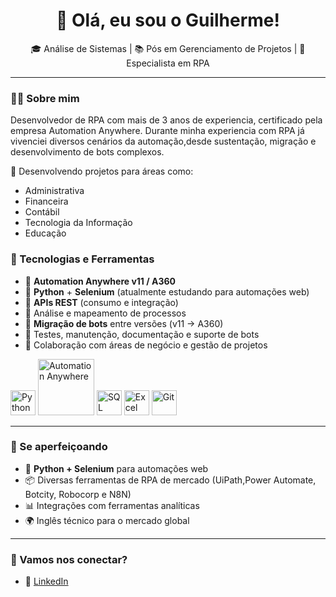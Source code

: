 <h1 align="center">👋 Olá, eu sou o Guilherme!</h1>

<p align="center">
  🎓 Análise de Sistemas | 📚 Pós em Gerenciamento de Projetos | 🤖 Especialista em RPA
</p>

---

### 👨‍💻 Sobre mim

Desenvolvedor de RPA com mais de 3 anos de experiencia, certificado pela empresa Automation Anywhere.
Durante minha experiencia com RPA já vivenciei diversos cenários da automação,desde sustentação, migração e desenvolvimento de bots complexos.

🚀 Desenvolvendo projetos para áreas como:

- Administrativa  
- Financeira  
- Contábil  
- Tecnologia da Informação
- Educação

### 🔧 Tecnologias e Ferramentas

- 🤖 **Automation Anywhere v11 / A360**
- 🐍 **Python** + **Selenium** (atualmente estudando para automações web)
- 📡 **APIs REST** (consumo e integração)
- 📝 Análise e mapeamento de processos
- 🔄 **Migração de bots** entre versões (v11 → A360)
- 🧪 Testes, manutenção, documentação e suporte de bots
- 🧠 Colaboração com áreas de negócio e gestão de projetos


<p align="left">
  <!-- Python -->
  <img src="https://cdn.jsdelivr.net/gh/devicons/devicon/icons/python/python-original.svg" width="40" alt="Python"/>
  
  <!-- Automation Anywhere (imagem local ou link) -->
  <img src="https://github.com/user-attachments/assets/b716716a-c17f-473a-b2e1-68a80c6d7472" width="90" alt="Automation Anywhere"/>

  <!-- SQL (MySQL) -->
  <img src="https://cdn.jsdelivr.net/gh/devicons/devicon/icons/mysql/mysql-original.svg" width="40" alt="SQL"/>

  <!-- Excel -->
  <img src="https://upload.wikimedia.org/wikipedia/pt/7/73/Microsoft_Excel_2013_logo.svg" width="40" alt="Excel"/>

  <!-- Git -->
  <img src="https://cdn.jsdelivr.net/gh/devicons/devicon/icons/git/git-original.svg" width="40" alt="Git"/>
</p>

---

### 🌱 Se aperfeiçoando

- 🐍 **Python + Selenium** para automações web
- 📦 Diversas ferramentas de RPA de mercado (UiPath,Power Automate, Botcity, Robocorp e N8N)
- 📊 Integrações com ferramentas analíticas
- 🌍 Inglês técnico para o mercado global

---

### 🤝 Vamos nos conectar?

- 💼 [LinkedIn](https://www.linkedin.com/in/guilherme-soares-silva/)

